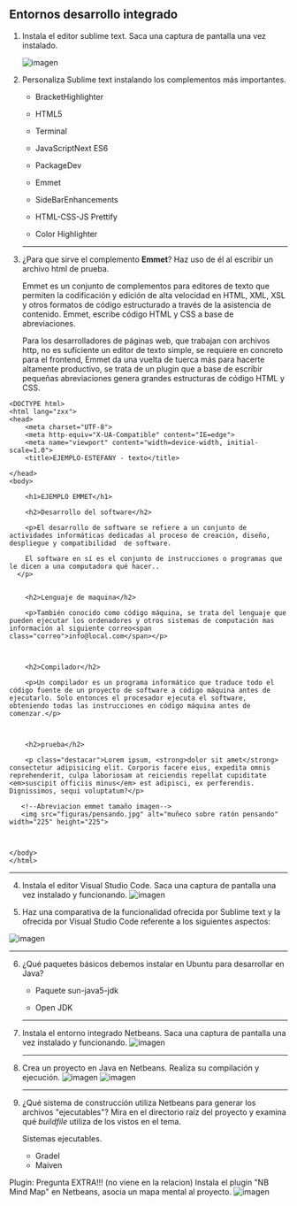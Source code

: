 ## Entornos desarrollo integrado

1. Instala el editor sublime text. Saca una captura de pantalla una vez instalado.

   ![imagen](https://github.com/estefany89/Primera-clase-de-Daw1.Entorno-de-desarrollo/blob/86ef6bb6ae7cdbda836d0898b678d65219c248e3/imagenes/IMA1.png)
  

2. Personaliza Sublime text instalando los complementos más importantes. 

   - BracketHighlighter
   - HTML5
   - Terminal
   - JavaScriptNext ES6
   - PackageDev

   - Emmet

   - SideBarEnhancements

   - HTML-CSS-JS Prettify

   - Color Highlighter

     

   ------

3. ¿Para que sirve el complemento **Emmet**? Haz uso de él al escribir un archivo html de prueba.

   Emmet es un conjunto de complementos para editores de texto que permiten la codificación y edición de alta  velocidad en HTML, XML, XSL y otros formatos de código estructurado a  través de la asistencia de contenido. Emmet, escribe código HTML y CSS a base de abreviaciones.

   Para los desarrolladores de páginas  web, que trabajan con archivos http, no es suficiente un editor de texto simple, se requiere en concreto para el frontend, Emmet da una vuelta  de tuerca más para hacerte altamente productivo, se trata de un plugin  que a base de escribir pequeñas abreviaciones genera grandes estructuras de código HTML y CSS.
```
<DOCTYPE html>
<html lang="zxx">
<head>
    <meta charset="UTF-8">
    <meta http-equiv="X-UA-Compatible" content="IE=edge">
    <meta name="viewport" content="width=device-width, initial-scale=1.0">
    <title>EJEMPLO-ESTEFANY - texto</title>
    
</head>
<body>

    <h1>EJEMPLO EMMET</h1>

    <h2>Desarrollo del software</h2>

    <p>El desarrollo de software se refiere a un conjunto de actividades informáticas dedicadas al proceso de creación, diseño, despliegue y compatibilidad  de software.

    El software en sí es el conjunto de instrucciones o programas que le dicen a una computadora qué hacer.. 
  </p>


    <h2>Lenguaje de maquina</h2>

    <p>También conocido como código máquina, se trata del lenguaje que pueden ejecutar los ordenadores y otros sistemas de computación mas información al siguiente correo<span class="correo">info@local.com</span></p>



    <h2>Compilador</h2>

    <p>Un compilador es un programa informático que traduce todo el código fuente de un proyecto de software a código máquina antes de ejecutarlo. Solo entonces el procesador ejecuta el software, obteniendo todas las instrucciones en código máquina antes de comenzar.</p>


   
    <h2>prueba</h2>

    <p class="destacar">Lorem ipsum, <strong>dolor sit amet</strong>  consectetur adipisicing elit. Corporis facere eius, expedita omnis reprehenderit, culpa laboriosam at reiciendis repellat cupiditate <em>suscipit officiis minus</em> est adipisci, ex perferendis. Dignissimos, sequi voluptatum?</p>
   
   <!--Abreviacion emmet tamaño imagen-->
   <img src="figuras/pensando.jpg" alt="muñeco sobre ratón pensando" width="225" height="225">
   

    
</body>
</html>
```
   ------

4. Instala el editor Visual Studio Code. Saca una captura de pantalla una vez instalado y funcionando.
 ![imagen](https://github.com/estefany89/Primera-clase-de-Daw1.Entorno-de-desarrollo/blob/5371f04ead23d821f67f6842fa7fc8431303e5ff/imagenes/IMA3.png)
  

  

5. Haz una comparativa de la funcionalidad ofrecida por Sublime text y la ofrecida por Visual Studio Code referente a los siguientes aspectos:

 ![imagen](https://github.com/estefany89/Primera-clase-de-Daw1.Entorno-de-desarrollo/blob/51b97e6ffdbfea0eaa556694fffdfaa634e9c228/imagenes/IMA4.png)


   ------

6. ¿Qué paquetes básicos debemos instalar en Ubuntu para desarrollar en Java?

   - Paquete sun-java5-jdk 

   - Open JDK

  

   ------

7. Instala el entorno integrado Netbeans. Saca una captura de pantalla una vez instalado y funcionando. 
 ![imagen](https://github.com/estefany89/Primera-clase-de-Daw1.Entorno-de-desarrollo/blob/5371f04ead23d821f67f6842fa7fc8431303e5ff/imagenes/IMA5.png)
   

   ------

8. Crea un proyecto en Java en Netbeans. Realiza su compilación y ejecución.
 ![imagen](https://github.com/estefany89/Primera-clase-de-Daw1.Entorno-de-desarrollo/blob/51b97e6ffdbfea0eaa556694fffdfaa634e9c228/imagenes/IMA7.png)
 ![imagen](https://github.com/estefany89/Primera-clase-de-Daw1.Entorno-de-desarrollo/blob/51b97e6ffdbfea0eaa556694fffdfaa634e9c228/imagenes/IMA6.png)
   
   ------

9. ¿Qué sistema de construcción utiliza Netbeans para generar los archivos "ejecutables"? Mira en el directorio raíz del proyecto y examina qué *buildfile* utiliza de los vistos en el tema.

   Sistemas ejecutables.
   - Gradel
   - Maiven

Plugin: Pregunta EXTRA!!! (no viene en la relacion)
Instala el plugin "NB Mind Map" en Netbeans, asocia un mapa mental al proyecto.
 ![imagen](https://github.com/estefany89/Primera-clase-de-Daw1.Entorno-de-desarrollo/blob/main/imagenes/Mapa%20NB.png)

